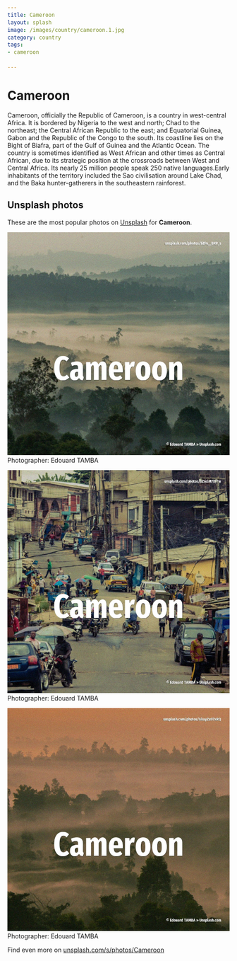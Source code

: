 ```yaml
---
title: Cameroon
layout: splash
image: /images/country/cameroon.1.jpg
category: country
tags:
- cameroon

---
```

# Cameroon

Cameroon, officially the Republic of Cameroon, is a country in west-central Africa.
It is bordered by Nigeria to the west and north; Chad to the northeast; the Central African 
Republic to the east; and Equatorial Guinea, Gabon and the Republic of the Congo to the south.
Its coastline lies on the Bight of Biafra, part of the Gulf of Guinea and the Atlantic Ocean.
The country is sometimes identified as West African and other times as Central African, due to its 
strategic position at the crossroads between West and Central Africa.
Its nearly 25 million people speak 250 native languages.Early inhabitants of the territory included 
the Sao civilisation around Lake Chad, and the Baka hunter-gatherers in the southeastern rainforest.

 
## Unsplash photos
These are the most popular photos on [Unsplash](https://unsplash.com) for **Cameroon**.
 
![Cameroon](/images/country/cameroon.1.jpg)
Photographer:  Edouard TAMBA
 
![Cameroon](/images/country/cameroon.2.jpg)
Photographer:  Edouard TAMBA
 
![Cameroon](/images/country/cameroon.3.jpg)
Photographer:  Edouard TAMBA
 
Find even more on [unsplash.com/s/photos/Cameroon](https://unsplash.com/s/photos/Cameroon)
 
